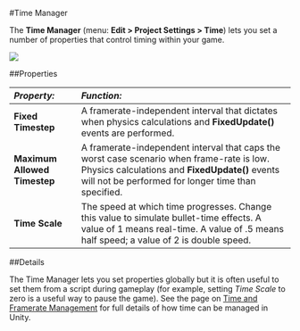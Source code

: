 #Time Manager

The __Time Manager__ (menu: __Edit &gt; Project Settings &gt; Time__) lets you set a number of properties that control timing within your game.

![](../uploads/Main/TimeSet.png) 


##Properties

|**_Property:_** |**_Function:_** |
|:---|:---|
|__Fixed Timestep__ |A framerate-independent interval that dictates when physics calculations and __FixedUpdate()__ events are performed. |
|__Maximum Allowed Timestep__ |A framerate-independent interval that caps the worst case scenario when frame-rate is low. Physics calculations and __FixedUpdate()__ events will not be performed for longer time than specified. |
|__Time Scale__ |The speed at which time progresses. Change this value to simulate bullet-time effects. A value of 1 means real-time. A value of .5 means half speed; a value of 2 is double speed. |

##Details

The Time Manager lets you set properties globally but it is often useful to set them from a script during gameplay (for example, setting _Time Scale_ to zero is a useful way to pause the game). See the page on [Time and Framerate Management](TimeFrameManagement) for full details of how time can be managed in Unity.